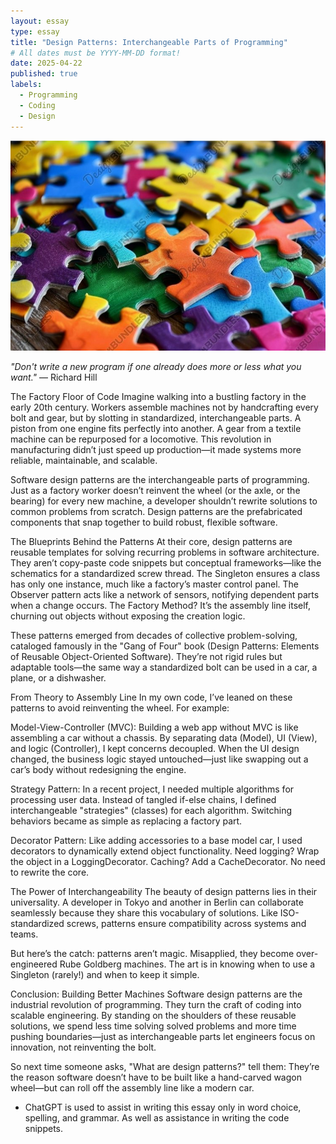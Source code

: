 ```yaml
---
layout: essay
type: essay
title: "Design Patterns: Interchangeable Parts of Programming"
# All dates must be YYYY-MM-DD format!
date: 2025-04-22
published: true
labels:
  - Programming
  - Coding
  - Design
---
```

<img src="../img/essays/puzzle.jpg">

*"Don't write a new program if one already does more or less what you want."* ― Richard Hill

The Factory Floor of Code
Imagine walking into a bustling factory in the early 20th century. Workers assemble machines not by handcrafting every bolt and gear, but by slotting in standardized, interchangeable parts. A piston from one engine fits perfectly into another. A gear from a textile machine can be repurposed for a locomotive. This revolution in manufacturing didn’t just speed up production—it made systems more reliable, maintainable, and scalable.

Software design patterns are the interchangeable parts of programming. Just as a factory worker doesn’t reinvent the wheel (or the axle, or the bearing) for every new machine, a developer shouldn’t rewrite solutions to common problems from scratch. Design patterns are the prefabricated components that snap together to build robust, flexible software.

The Blueprints Behind the Patterns
At their core, design patterns are reusable templates for solving recurring problems in software architecture. They aren’t copy-paste code snippets but conceptual frameworks—like the schematics for a standardized screw thread. The Singleton ensures a class has only one instance, much like a factory’s master control panel. The Observer pattern acts like a network of sensors, notifying dependent parts when a change occurs. The Factory Method? It’s the assembly line itself, churning out objects without exposing the creation logic.

These patterns emerged from decades of collective problem-solving, cataloged famously in the "Gang of Four" book (Design Patterns: Elements of Reusable Object-Oriented Software). They’re not rigid rules but adaptable tools—the same way a standardized bolt can be used in a car, a plane, or a dishwasher.

From Theory to Assembly Line
In my own code, I’ve leaned on these patterns to avoid reinventing the wheel. For example:

Model-View-Controller (MVC): Building a web app without MVC is like assembling a car without a chassis. By separating data (Model), UI (View), and logic (Controller), I kept concerns decoupled. When the UI design changed, the business logic stayed untouched—just like swapping out a car’s body without redesigning the engine.

Strategy Pattern: In a recent project, I needed multiple algorithms for processing user data. Instead of tangled if-else chains, I defined interchangeable "strategies" (classes) for each algorithm. Switching behaviors became as simple as replacing a factory part.

Decorator Pattern: Like adding accessories to a base model car, I used decorators to dynamically extend object functionality. Need logging? Wrap the object in a LoggingDecorator. Caching? Add a CacheDecorator. No need to rewrite the core.

The Power of Interchangeability
The beauty of design patterns lies in their universality. A developer in Tokyo and another in Berlin can collaborate seamlessly because they share this vocabulary of solutions. Like ISO-standardized screws, patterns ensure compatibility across systems and teams.

But here’s the catch: patterns aren’t magic. Misapplied, they become over-engineered Rube Goldberg machines. The art is in knowing when to use a Singleton (rarely!) and when to keep it simple.

Conclusion: Building Better Machines
Software design patterns are the industrial revolution of programming. They turn the craft of coding into scalable engineering. By standing on the shoulders of these reusable solutions, we spend less time solving solved problems and more time pushing boundaries—just as interchangeable parts let engineers focus on innovation, not reinventing the bolt.

So next time someone asks, "What are design patterns?" tell them: They’re the reason software doesn’t have to be built like a hand-carved wagon wheel—but can roll off the assembly line like a modern car.

- ChatGPT is used to assist in writing this essay only in word choice, spelling, and grammar. As well as assistance in writing the code snippets.


